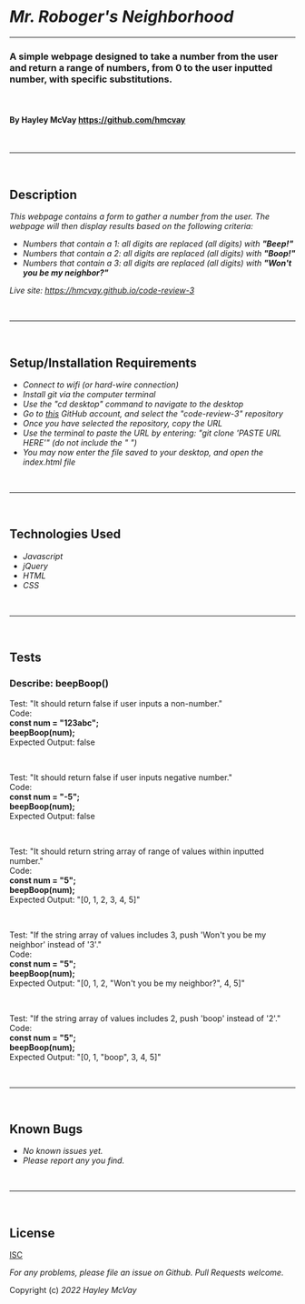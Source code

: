 # _Mr. Roboger's Neighborhood_

***

### A simple webpage designed to take a number from the user and return a range of numbers, from 0 to the user inputted number, with specific substitutions.

<br>

#### By Hayley McVay <https://github.com/hmcvay>

<br>

***
<br>

## Description

_This webpage contains a form to gather a number from the user. The webpage will then display results based on the following criteria:_
- _Numbers that contain a 1: all digits are replaced (all digits) with **"Beep!"**_
- _Numbers that contain a 2: all digits are replaced (all digits) with **"Boop!"**_ 
- _Numbers that contain a 3: all digits are replaced (all digits) with **"Won't you be my neighbor?"**_

_Live site: <https://hmcvay.github.io/code-review-3>_

<br>

***

<br>

## Setup/Installation Requirements

- _Connect to wifi (or hard-wire connection)_
- _Install git via the computer terminal_
- _Use the "cd desktop" command to navigate to the desktop_
- _Go to [this](https://github.com/hmcvay) GitHub account, and select the "code-review-3" repository_
- _Once you have selected the repository, copy the URL_
- _Use the terminal to paste the URL by entering: "git clone 'PASTE URL HERE'" (do not include the " ")_
- _You may now enter the file saved to your desktop, and open the index.html file_

<br>

***

<br>

## Technologies Used

- _Javascript_
- _jQuery_
- _HTML_
- _CSS_

<br>

***

<br>

## Tests
### Describe: beepBoop()

Test: "It should return false if user inputs a non-number."
<br>Code:
<br>**const num = "123abc";**
<br>**beepBoop(num);**
<br>Expected Output: false

<br>

Test: "It should return false if user inputs negative number."
<br>Code:
<br>**const num = "-5";**
<br>**beepBoop(num);**
<br>Expected Output: false

<br>

Test: "It should return string array of range of values within inputted number."
<br>Code:
<br>**const num = "5";**
<br>**beepBoop(num);**
<br>Expected Output: "[0, 1, 2, 3, 4, 5]"

<br>

Test: "If the string array of values includes 3, push 'Won't you be my neighbor' instead of '3'."
<br>Code:
<br>**const num = "5";**
<br>**beepBoop(num);**
<br>Expected Output: "[0, 1, 2, "Won't you be my neighbor?", 4, 5]"

<br>

Test: "If the string array of values includes 2, push 'boop' instead of '2'."
<br>Code:
<br>**const num = "5";**
<br>**beepBoop(num);**
<br>Expected Output: "[0, 1, "boop", 3, 4, 5]"

<br>

***

<br>

## Known Bugs

- _No known issues yet._
- _Please report any you find._

<br>

***

<br>

## License

[ISC](https://choosealicense.com/licenses/isc)

_For any problems, please file an issue on Github. Pull Requests welcome._

Copyright (c) _2022_ _Hayley McVay_